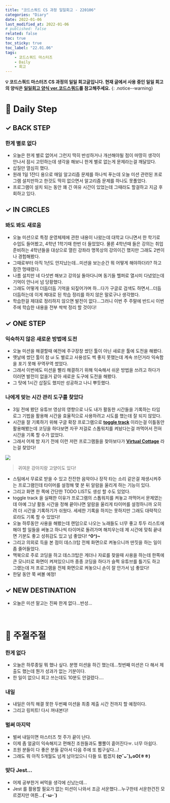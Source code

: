 ```yaml
---
title: "코드스쿼드 CS 과정 일일회고 - 220106"
categories: "Diary"
date: 2022-01-06
last_modified_at: 2022-01-06
# published: false
related: false
toc: true
toc_sticky: true
toc_label: "22.01.06"
tags:
    - 코드스쿼드 마스터즈
    - Daily
    - 회고
---
```

__💡 코드스쿼드 마스터즈 CS 과정의 일일 회고글입니다. 현재 글에서 사용 중인 일일 회고의 양식은 [<U>일일회고 양식 ver.코드스쿼드</U>](https://hemudi.github.io/diary/daily-retrospective-form/)를 참고해주세요.__
{: .notice--warning}

# __💭 Daily Step__

## __✓ BACK STEP__
### __한게 별로 없다__
  - 오늘은 한게 별로 없어서 그런지 딱히 반성하거나 개선해야될 점이 마땅히 생각이 안나서 잠시 고민하는데 생각을 해보니 한게 별로 없는게 문제라는걸 깨달았다.
  - 삽질만 열심히 했다.
  - 원래 1일 1잔디 용으로 매일 알고리즘 문제를 하나씩 푸는데 오늘 미션 관련된 프로그램 설치만하고 한것도 딱히 없으면서 알고리즘 문제를 하나도 못풀었다.
  - 프로그램이 설치 되는 동안 꽤 긴 여유 시간이 있었는데 그때라도 할걸하고 지금 후회하고 있다.

## __✓ IN CIRCLES__
### __봐도 봐도 새로움__
  - 오늘 미션으로 특정 운영체제에 관한 내용이 나왔는데 대학교 다니면서 한 학기로 수업도 들어봤고, 4학년 1학기때 한번 더 들었었다. 물론 4학년때 들은 강의는 취업 준비하는 4학년들을 대상으로 열린 강좌라 명목상의 강의이긴 했지만 그래도 2번이나 경험해봤다. 
  - 그때로부터 아직 1년도 안지났는데...미션을 보는순간 뭐 어떻게 해야하더라? 하고 잠깐 멍때렸다.
  - 나름 설치만 네 다섯번 해보고 강의실 돌아다니며 동기들 헬퍼로 열시미 다녔었는데 기억이 안나서 넘 당황했다.
  - 그래도 어떻게 더듬더듬 기억을 되짚어가며 하...다가 구글로 검색도 하면서...더듬더듬하는데 이게 제대로 된 학습 정리를 하지 않은 말로구나 생각했다.
  - 학습한걸 제대로 정리하지 않으면 발전이 없다...그러니 이번 주 주말에 반드시 이번 주에 학습한 내용을 전부 싹싹 정리 할 것이다!

## __✓ ONE STEP__
### __익숙하지 않은 새로운 방법에 도전__
  - 오늘 미션을 해결할때 예전에 주구장창 썼던 툴이 아닌 새로운 툴에 도전을 해봤다.
  - 옛날에 썼던 툴이 참 ui 도 별로고 사용성도 썩 좋지 못했는데 계속 쓰던거라 익숙함을 포기 못해 꾸역꾸역 썼었다.
  - 그래서 이번에도 미션을 빨리 해결하기 위해 익숙해서 쉬운 방법을 쓰려고 하다가 이러면 발전이 없을거 같아 새로운 도구에 도전을 해봤다.
  - 그 탓에 1시간 삽질도 했지만 성공하고 나니 뿌듯했다.

### __나에게 맞는 시간 관리 도구를 찾았다__
  - 3일 전에 봤던 유튜브 영상의 영향으로 나도 내가 활동한 시간들을 기록하는 타임 로그 기법을 활용해 시간을 효율적으로 사용하려고 시도를 했는데 잘 되지 않았다.
  - 시간을 잘 기록하기 위해 구글 확장 프로그램으로 __[toggle track](https://toggl.com/)__ 이라는걸 이틀동안 활용해봤는데 코딩을 하다보면 자꾸 저걸로 스톱워치를 켜놨다는걸 까먹어서 전혀 시간을 기록 할 수가 없었다.
  - 그래서 어제 밤 자기 전에 이런 저런 프로그램들을 찾아보다가 __[Virtual Cottage](https://store.steampowered.com/app/1369320/Virtual_Cottage/)__ 라는걸 찾았다!

  ![](../../../assets/images/Virtual%20Cottage.jpg)
  > 귀여운 강아지랑 고양이도 있다!

  - 스팀에서 무료로 받을 수 있고 잔잔한 음악이나 장작 타는 소리 같은걸 재생시켜주는 프로그램인데 타이머를 설정해 몇 분 뒤 알람을 울리게 하는 기능이 있다.
  - 그리고 화면 한 쪽에 간단한 TODO LIST도 생성 할 수도 있었다.
  - toggle track 을 실패한 이유가 프로그램의 스톱워치를 켜놓고 까먹어서 문제였는데 아예 그냥 활동 시간을 정해 끝이나면 알람을 울리게 타이머를 설정하니까 오히려 더 시간을 기록하기가 쉬웠다. 세세한 기록을 하지는 못하지만 그래도 대략적으로라도 기록 할 수 있었다!
  - 오늘 하루동안 사용을 해봤는데 랜덤으로 나오는 노래들도 너무 좋고 투두 리스트에 해야 할 일들을 써놓고 하나씩 타이머로 돌려가며 해치우는데 제 시간에 맞춰 끝내면 기분도 좋고 성취감도 있고 넘 좋았다! __^0^)~__
  - 그리고 의외로 득을 본 점이 데스크탑 전체 화면으로 켜놓으니까 딴짓을 하는 일이 좀 줄어들었다.
  - 맥북으로 주로 코딩을 하고 데스크탑은 게더나 자료를 찾을때 사용을 하는데 한쪽에 큰 모니터로 화면이 켜져있으니까 종종 코딩을 하다가 슬쩍 유튜브를 틀기도 하고 그랬는데 저 프로그램을 전체 화면으로 켜놓으니 손이 잘 안가서 넘 좋았다!
  - 한달 동안 쭉 써볼 예정!

## __✓ NEW DESTINATION__
- 오늘은 미션 말고는 진짜 한게 없다...반성...

<br>

# __💬 주절주절__
### 한게 없다
  - 오늘은 하루종일 뭐 했나 싶다. 분명 미션을 하긴 했는데...첫번째 미션은 다 해서 제출도 했는데 뭔가 성과가 없는 기분이다.
  - 한 일이 없으니 회고 쓰는데도 10분도 안걸렸다....

### 내일
  - 내일은 아직 해결 못한 두번째 미션을 최종 제출 시간 전까지 할 예정이다.
  - 그리고 링피트! 다시 꺼내본다!

### 벌써 마지막
  - 벌써 내일이면 마스터즈 첫 주가 끝이 난다.
  - 이제 좀 얼굴이 익숙해지고 편해진 조원들과도 뿔뿔이 흩어진다ㅠ. 너무 아쉽다.
  - 조원 분들이 다 좋은 분들 같아서 다음 주에 또 뵙구싶다...!
  - 그래도 뭐 아직 5개월도 넘게 남아있으니 다들 또 뵙겠지 __(ღˇᴗˇ)｡oO(ㅎㅎ)__

### 맞다 Jest...
  - 어제 공부한거 써먹을 생각에 신났는데...
  - Jest 를 활용할 필요가 없는 미션이 나와서 조금 서운했다...누구한테 서운한건진 모르겠지만 여튼...__(´･ω･`)__
